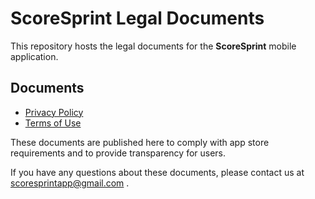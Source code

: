 # ScoreSprint Legal Documents

This repository hosts the legal documents for the **ScoreSprint** mobile application.

## Documents

- [Privacy Policy](./privacy.html)
- [Terms of Use](./terms.html)

These documents are published here to comply with app store requirements and to provide transparency for users.

If you have any questions about these documents, please contact us at scoresprintapp@gmail.com .

